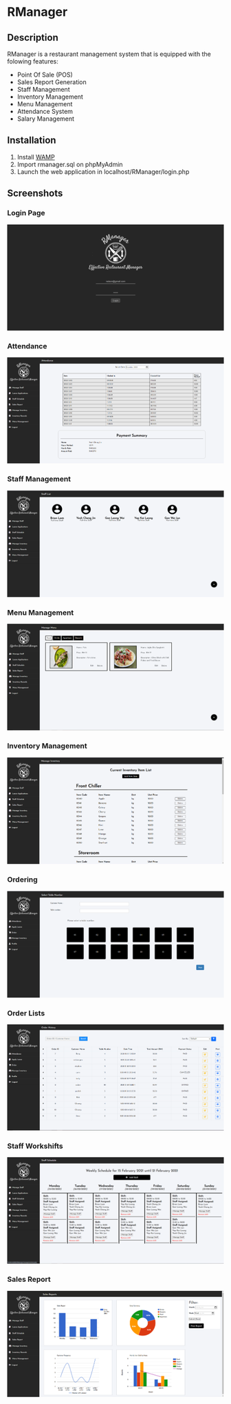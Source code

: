# RManager #

## Description ##
RManager is a restaurant management system that is equipped with the folowing features:
* Point Of Sale (POS)
* Sales Report Generation
* Staff Management
* Inventory Management
* Menu Management
* Attendance System
* Salary Management

## Installation ##
1. Install [WAMP](https://www.wampserver.com/en/download-wampserver-64bits/)
2. Import rmanager.sql on phpMyAdmin
3. Launch the web application in localhost/RManager/login.php

## Screenshots ##
### Login Page ###
![image](https://raw.githubusercontent.com/NelsonGan/RManager/main/images/login.png)

### Attendance ###
![image](https://raw.githubusercontent.com/NelsonGan/RManager/main/images/attendance.png)

### Staff Management ###
![image](https://raw.githubusercontent.com/NelsonGan/RManager/main/images/stafflist.png)

### Menu Management ###
![image](https://raw.githubusercontent.com/NelsonGan/RManager/main/images/menu.png)

### Inventory Management ###
![image](https://raw.githubusercontent.com/NelsonGan/RManager/main/images/inventory.png)

### Ordering ###
![image](https://raw.githubusercontent.com/NelsonGan/RManager/main/images/order.png)

### Order Lists ###
![image](https://raw.githubusercontent.com/NelsonGan/RManager/main/images/orderlist.png)

### Staff Workshifts ####
![image](https://raw.githubusercontent.com/NelsonGan/RManager/main/images/schedule.png)

### Sales Report ###
![image](https://raw.githubusercontent.com/NelsonGan/RManager/main/images/report.png)
